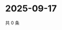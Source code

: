 # 2025-09-17

共 0 条

<!-- BEGIN ZHIHUQUESTIONS -->
<!-- 最后更新时间 Wed Sep 17 2025 13:11:39 GMT+0800 (China Standard Time) -->

<!-- END ZHIHUQUESTIONS -->
